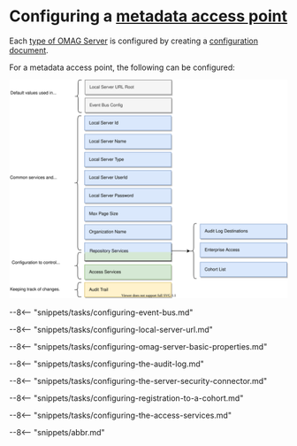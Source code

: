<!-- SPDX-License-Identifier: CC-BY-4.0 -->
<!-- Copyright Contributors to the Egeria project 2020. -->

# Configuring a [metadata access point](/egeria-docs/concepts/metadata-access-point)

Each [type of OMAG Server](/egeria-docs/concepts/omag-server/#types-of-omag-server) is configured by creating
a [configuration document](/egeria-docs/concepts/configuration-document). 

For a metadata access point, the following can be configured:

![Configuration document for a metadata access point](metadata-access-point-config.svg)

--8<-- "snippets/tasks/configuring-event-bus.md"

--8<-- "snippets/tasks/configuring-local-server-url.md"

--8<-- "snippets/tasks/configuring-omag-server-basic-properties.md"

--8<-- "snippets/tasks/configuring-the-audit-log.md"

--8<-- "snippets/tasks/configuring-the-server-security-connector.md"

--8<-- "snippets/tasks/configuring-registration-to-a-cohort.md"

--8<-- "snippets/tasks/configuring-the-access-services.md"

--8<-- "snippets/abbr.md"
